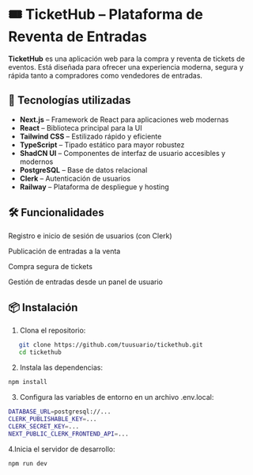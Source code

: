 # 🎟️ TicketHub – Plataforma de Reventa de Entradas

**TicketHub** es una aplicación web para la compra y reventa de tickets de eventos. Está diseñada para ofrecer una experiencia moderna, segura y rápida tanto a compradores como vendedores de entradas.

## 🚀 Tecnologías utilizadas

- **Next.js** – Framework de React para aplicaciones web modernas
- **React** – Biblioteca principal para la UI
- **Tailwind CSS** – Estilizado rápido y eficiente
- **TypeScript** – Tipado estático para mayor robustez
- **ShadCN UI** – Componentes de interfaz de usuario accesibles y modernos
- **PostgreSQL** – Base de datos relacional
- **Clerk** – Autenticación de usuarios
- **Railway** – Plataforma de despliegue y hosting

## 🛠️ Funcionalidades
Registro e inicio de sesión de usuarios (con Clerk)

Publicación de entradas a la venta

Compra segura de tickets

Gestión de entradas desde un panel de usuario

## 📦 Instalación

1. Clona el repositorio:

```bash
   git clone https://github.com/tuusuario/tickethub.git
   cd tickethub
```
2. Instala las dependencias:

```bash
npm install
```
3. Configura las variables de entorno en un archivo .env.local:
```bash
DATABASE_URL=postgresql://...
CLERK_PUBLISHABLE_KEY=...
CLERK_SECRET_KEY=...
NEXT_PUBLIC_CLERK_FRONTEND_API=...
```
4.Inicia el servidor de desarrollo:
```bash
npm run dev
```
